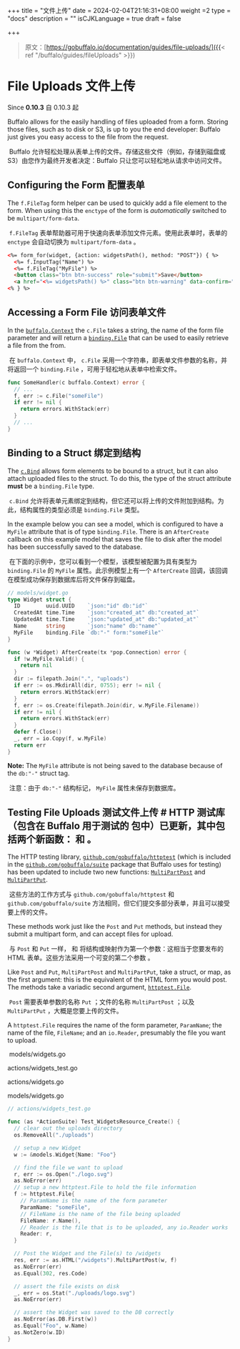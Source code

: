 +++
title = "文件上传"
date = 2024-02-04T21:16:31+08:00
weight =2
type = "docs"
description = ""
isCJKLanguage = true
draft = false

+++

> 原文：[https://gobuffalo.io/documentation/guides/file-uploads/]({{< ref "/buffalo/guides/fileUploads" >}})

# File Uploads 文件上传 

Since **0.10.3**
自 0.10.3 起



Buffalo allows for the easily handling of files uploaded from a form. Storing those files, such as to disk or S3, is up to you the end developer: Buffalo just gives you easy access to the file from the request.

​	Buffalo 允许轻松处理从表单上传的文件。存储这些文件（例如，存储到磁盘或 S3）由您作为最终开发者决定：Buffalo 只让您可以轻松地从请求中访问文件。

## Configuring the Form 配置表单 

The `f.FileTag` form helper can be used to quickly add a file element to the form. When using this the `enctype` of the form is *automatically* switched to be `multipart/form-data`.

​	 `f.FileTag` 表单帮助器可用于快速向表单添加文件元素。使用此表单时，表单的 `enctype` 会自动切换为 `multipart/form-data` 。

```html
<%= form_for(widget, {action: widgetsPath(), method: "POST"}) { %>
  <%= f.InputTag("Name") %>
  <%= f.FileTag("MyFile") %>
  <button class="btn btn-success" role="submit">Save</button>
  <a href="<%= widgetsPath() %>" class="btn btn-warning" data-confirm="Are you sure?">Cancel</a>
<% } %>
```

## Accessing a Form File 访问表单文件 

In the [`buffalo.Context`](https://godoc.org/github.com/gobuffalo/buffalo#Context) the `c.File` takes a string, the name of the form file parameter and will return a [`binding.File`](https://godoc.org/github.com/gobuffalo/buffalo/binding#File) that can be used to easily retrieve a file from the from.

​	在 `buffalo.Context` 中， `c.File` 采用一个字符串，即表单文件参数的名称，并将返回一个 `binding.File` ，可用于轻松地从表单中检索文件。

```go
func SomeHandler(c buffalo.Context) error {
  // ...
  f, err := c.File("someFile")
  if err != nil {
    return errors.WithStack(err)
  }
  // ...
}
```

## Binding to a Struct 绑定到结构 

The [`c.Bind`](https://godoc.org/github.com/gobuffalo/buffalo#Context) allows form elements to be bound to a struct, but it can also attach uploaded files to the struct. To do this, the type of the struct attribute **must** be a `binding.File` type.

​	 `c.Bind` 允许将表单元素绑定到结构，但它还可以将上传的文件附加到结构。为此，结构属性的类型必须是 `binding.File` 类型。

In the example below you can see a model, which is configured to have a `MyFile` attribute that is of type `binding.File`. There is an `AfterCreate` callback on this example model that saves the file to disk after the model has been successfully saved to the database.

​	在下面的示例中，您可以看到一个模型，该模型被配置为具有类型为 `binding.File` 的 `MyFile` 属性。此示例模型上有一个 `AfterCreate` 回调，该回调在模型成功保存到数据库后将文件保存到磁盘。

```go
// models/widget.go
type Widget struct {
  ID        uuid.UUID    `json:"id" db:"id"`
  CreatedAt time.Time    `json:"created_at" db:"created_at"`
  UpdatedAt time.Time    `json:"updated_at" db:"updated_at"`
  Name      string       `json:"name" db:"name"`
  MyFile    binding.File `db:"-" form:"someFile"`
}

func (w *Widget) AfterCreate(tx *pop.Connection) error {
  if !w.MyFile.Valid() {
    return nil
  }
  dir := filepath.Join(".", "uploads")
  if err := os.MkdirAll(dir, 0755); err != nil {
    return errors.WithStack(err)
  }
  f, err := os.Create(filepath.Join(dir, w.MyFile.Filename))
  if err != nil {
    return errors.WithStack(err)
  }
  defer f.Close()
  _, err = io.Copy(f, w.MyFile)
  return err
}
```

**Note:** The `MyFile` attribute is not being saved to the database because of the `db:"-"` struct tag.

​	注意：由于 `db:"-"` 结构标记， `MyFile` 属性未保存到数据库。

## Testing File Uploads 测试文件上传 # HTTP 测试库 （包含在 Buffalo 用于测试的 包中）已更新，其中包括两个新函数： 和 。

The HTTP testing library, [`github.com/gobuffalo/httptest`](https://github.com/gobuffalo/httptest) (which is included in the [`github.com/gobuffalo/suite`](https://github.com/gobuffalo/suite) package that Buffalo uses for testing) has been updated to include two new functions: [`MultiPartPost`](https://godoc.org/github.com/gobuffalo/httptest#Request.MultiPartPost) and [`MultiPartPut`](https://godoc.org/github.com/gobuffalo/httptest#Request.MultiPartPut).

​	这些方法的工作方式与 `github.com/gobuffalo/httptest` 和 `github.com/gobuffalo/suite` 方法相同，但它们提交多部分表单，并且可以接受要上传的文件。

These methods work just like the `Post` and `Put` methods, but instead they submit a multipart form, and can accept files for upload.

​	与 `Post` 和 `Put` 一样， 和 将结构或映射作为第一个参数：这相当于您要发布的 HTML 表单。这些方法采用一个可变的第二个参数 。

Like `Post` and `Put`, `MultiPartPost` and `MultiPartPut`, take a struct, or map, as the first argument: this is the equivalent of the HTML form you would post. The methods take a variadic second argument, [`httptest.File`](https://godoc.org/github.com/gobuffalo/httptest#File).

​	 `Post` 需要表单参数的名称 `Put` ；文件的名称 `MultiPartPost` ；以及 `MultiPartPut` ，大概是您要上传的文件。

A `httptest.File` requires the name of the form parameter, `ParamName`; the name of the file, `FileName`; and an `io.Reader`, presumably the file you want to upload.

​	models/widgets.go

actions/widgets_test.go

actions/widgets.go

models/widgets.go

```go
// actions/widgets_test.go

func (as *ActionSuite) Test_WidgetsResource_Create() {
  // clear out the uploads directory
  os.RemoveAll("./uploads")

  // setup a new Widget
  w := &models.Widget{Name: "Foo"}

  // find the file we want to upload
  r, err := os.Open("./logo.svg")
  as.NoError(err)
  // setup a new httptest.File to hold the file information
  f := httptest.File{
    // ParamName is the name of the form parameter
    ParamName: "someFile",
    // FileName is the name of the file being uploaded
    FileName: r.Name(),
    // Reader is the file that is to be uploaded, any io.Reader works
    Reader: r,
  }

  // Post the Widget and the File(s) to /widgets
  res, err := as.HTML("/widgets").MultiPartPost(w, f)
  as.NoError(err)
  as.Equal(302, res.Code)

  // assert the file exists on disk
  _, err = os.Stat("./uploads/logo.svg")
  as.NoError(err)

  // assert the Widget was saved to the DB correctly
  as.NoError(as.DB.First(w))
  as.Equal("Foo", w.Name)
  as.NotZero(w.ID)
}
```
